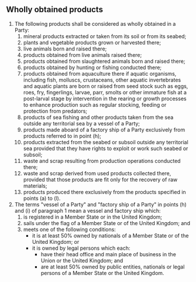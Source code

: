## Wholly obtained products
1. The following products shall be considered as wholly obtained in a Party:
   1. mineral products extracted or taken from its soil or from its seabed;
   2. plants and vegetable products grown or harvested there;
   3. live animals born and raised there;
   4. products obtained from live animals raised there;
   5. products obtained from slaughtered animals born and raised there;
   6. products obtained by hunting or fishing conducted there;
   7. products obtained from aquaculture there if aquatic organisms, including fish, molluscs, crustaceans, other aquatic invertebrates and aquatic plants are born or raised from seed stock such as eggs, roes, fry, fingerlings, larvae, parr, smolts or other immature fish at a post-larval stage by intervention in the rearing or growth processes to enhance production such as regular stocking, feeding or protection from predators;
   8. products of sea fishing and other products taken from the sea outside any territorial sea by a vessel of a Party;
   9. products made aboard of a factory ship of a Party exclusively from products referred to in point (h);
   10. products extracted from the seabed or subsoil outside any territorial sea provided that they have rights to exploit or work such seabed or subsoil;
   11. waste and scrap resulting from production operations conducted there;
   12. waste and scrap derived from used products collected there, provided that those products are fit only for the recovery of raw materials;
   13. products produced there exclusively from the products specified in points (a) to (l).
2. The terms "vessel of a Party" and "factory ship of a Party" in points (h) and (i) of paragraph 1 mean a vessel and factory ship which:
   1. is registered in a Member State or in the United Kingdom;
   2. sails under the flag of a Member State or of the United Kingdom; and
   3. meets one of the following conditions:
      - it is at least 50% owned by nationals of a Member State or of the United Kingdom; or
      - it is owned by legal persons which each:
        - have their head office and main place of business in the Union or the United Kingdom; and
        - are at least 50% owned by public entities, nationals or legal persons of a Member State or the United Kingdom.
